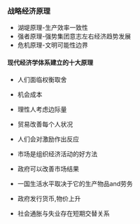 ### 战略经济原理
* 湖堤原理-生产效率一致性
* 强者原理-强势集团意志左右经济趋势发展
* 危机原理-文明可能性边界

#### 现代经济学体系建立的十大原理

* 人们面临权衡取舍
* 机会成本
* 理性人考虑边际量
* 贸易改善每个人状况
* 人们会对激励作出反应

* 市场是组织经济活动的好方法
* 政府可以改善市场结果
* 一国生活水平取决于它的生产物品and劳务
* 政府发行货币,物价上升 
* 社会通胀与失业存在短期交替关系



